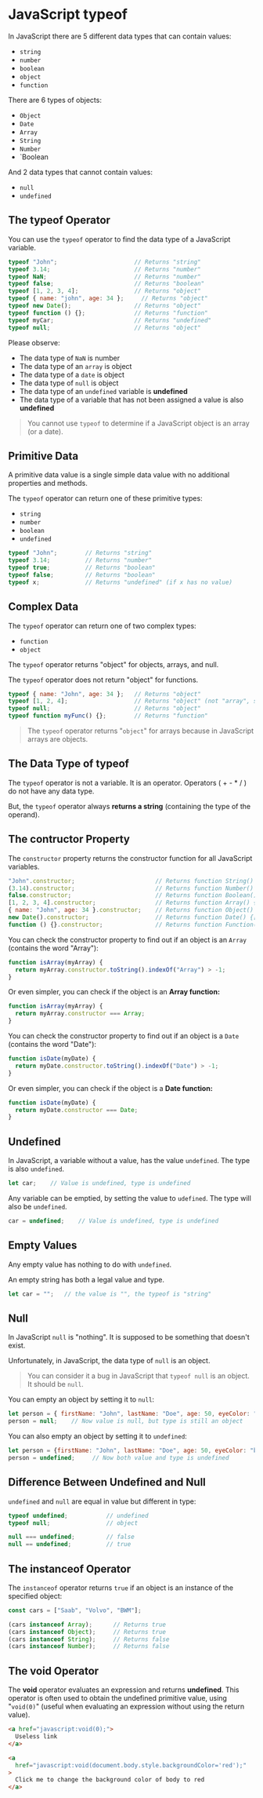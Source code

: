 # JavaScript typeof

In JavaScript there are 5 different data types that can contain values:

* `string`
* `number`
* `boolean`
* `object`
* `function`

There are 6 types of objects:

* `Object`
* `Date`
* `Array`
* `String`
* `Number`
* `Boolean

And 2 data types that cannot contain values:

* `null`
* `undefined`

## The typeof Operator

You can use the `typeof` operator to find the data type of a JavaScript variable.

```javascript
typeof "John";                      // Returns "string"
typeof 3.14;                        // Returns "number"
typeof NaN;                         // Returns "number"
typeof false;                       // Returns "boolean"
typeof [1, 2, 3, 4];                // Returns "object"
typeof { name: "john", age: 34 };     // Returns "object"
typeof new Date();                  // Returns "object"
typeof function () {};              // Returns "function"
typeof myCar;                       // Returns "undefined"
typeof null;                        // Returns "object"
```

Please observe:

* The data type of `NaN` is number
* The data type of an `array` is object
* The data type of a `date` is object
* The data type of `null` is object
* The data type of an `undefined` variable is **undefined**
* The data type of a variable that has not been assigned a value is also **undefined**

> You cannot use `typeof` to determine if a JavaScript object is an array (or a date).

## Primitive Data

A primitive data value is a single simple data value with no additional properties and methods.

The `typeof` operator can return one of these primitive types:

* `string`
* `number`
* `boolean`
* `undefined`

```javascript
typeof "John";        // Returns "string"
typeof 3.14;          // Returns "number"
typeof true;          // Returns "boolean"
typeof false;         // Returns "boolean"
typeof x;             // Returns "undefined" (if x has no value)
```

## Complex Data

The `typeof` operator can return one of two complex types:

* `function`
* `object`

The `typeof` operator returns "object" for objects, arrays, and null.

The `typeof` operator does not return "object" for functions.

```javascript
typeof { name: "John", age: 34 };   // Returns "object"
typeof [1, 2, 4];                   // Returns "object" (not "array", see note below)
typeof null;                        // Returns "object"
typeof function myFunc() {};        // Returns "function"
```

> The `typeof` operator returns "`object`" for arrays because in JavaScript arrays are objects.

## The Data Type of typeof

The `typeof` operator is not a variable. It is an operator. Operators ( + - * / ) do not have any data type.

But, the `typeof` operator always **returns a string** (containing the type of the operand).

## The contructor Property

The `constructor` property returns the constructor function for all JavaScript variables.

```javascript
"John".constructor;                       // Returns function String() {[native code]}
(3.14).constructor;                       // Returns function Number() {[native code]}
false.constructor;                        // Returns function Boolean() {[native code]}
[1, 2, 3, 4].constructor;                 // Returns function Array() {[native code]}
{ name: "John", age: 34 }.constructor;    // Returns function Object() {[native code]}
new Date().constructor;                   // Returns function Date() {[native code]}
function () {}.constructor;               // Returns function Function() {[native code]}
```

You can check the constructor property to find out if an object is an `Array` (contains the word "Array"):

```javascript
function isArray(myArray) {
  return myArray.constructor.toString().indexOf("Array") > -1;
}
```

Or even simpler, you can check if the object is an **Array function:**

```javascript
function isArray(myArray) {
  return myArray.constructor === Array;
}
```

You can check the constructor property to find out if an object is a `Date` (contains the word "Date"):

```javascript
function isDate(myDate) {
  return myDate.constructor.toString().indexOf("Date") > -1;
}
```

Or even simpler, you can check if the object is a **Date function:**

```javascript
function isDate(myDate) {
  return myDate.constructor === Date;
}
```

## Undefined

In JavaScript, a variable without a value, has the value `undefined`. The type is also `undefined`.

```javascript
let car;    // Value is undefined, type is undefined
```

Any variable can be emptied, by setting the value to `udefined`. The type will also be `undefined`.

```javascript
car = undefined;    // Value is undefined, type is undefined
```

## Empty Values

Any empty value has nothing to do with `undefined`.

An empty string has both a legal value and type.

```javascript
let car = "";   // the value is "", the typeof is "string"
```

## Null

In JavaScript `null` is "nothing". It is supposed to be something that doesn't exist.

Unfortunately, in JavaScript, the data type of `null` is an object.

> You can consider it a bug in JavaScript that `typeof null` is an object. It should be `null`.

You can empty an object by setting it to `null`:

```javascript
let person = { firstName: "John", lastName: "Doe", age: 50, eyeColor: "blue" };
person = null;    // Now value is null, but type is still an object
```

You can also empty an object by setting it to `undefined`:

```javascript
let person = {firstName: "John", lastName: "Doe", age: 50, eyeColor: "blue" };
person = undefined;     // Now both value and type is undefined
```

## Difference Between Undefined and Null

`undefined` and `null` are equal in value but different in type:

```javascript
typeof undefined;           // undefined
typeof null;                // object

null === undefined;         // false
null == undefined;          // true
```

## The instanceof Operator

The `instanceof` operator returns `true` if an object is an instance of the specified object:

```javascript
const cars = ["Saab", "Volvo", "BWM"];

(cars instanceof Array);      // Returns true
(cars instanceof Object);     // Returns true
(cars instanceof String);     // Returns false
(cars instanceof Number);     // Returns false
```

## The void Operator

The **void** operator evaluates an expression and returns **undefined**. This operator is often used to obtain the undefined primitive value, using "`void(0)`" (useful when evaluating an expression without using the return value).

```html
<a href="javascript:void(0);">
  Useless link
</a>

<a
  href="javascript:void(document.body.style.backgroundColor='red');"
> 
  Click me to change the background color of body to red
</a>
```